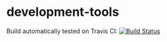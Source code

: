 # development-tools

Build automatically tested on Travis CI:
[![Build Status](https://travis-ci.org/rkluszczynski/development-tools.svg?branch=master)](https://travis-ci.org/rkluszczynski/development-tools)
